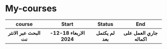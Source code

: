 # My-courses

<table>
  <tr>
    <th>course</th>
    <th>Start</th>
    <th>Status</th>
    <th>End</th>
  </tr>
  <tr>
    <th>البحث عبر الانتر نت</th>
    <th>الاربعاء 18-12-2024</th>
    <th>لم يكتمل بعد</th>
    <th>جاري العمل على اكماله</th>
  </tr>
</table>
